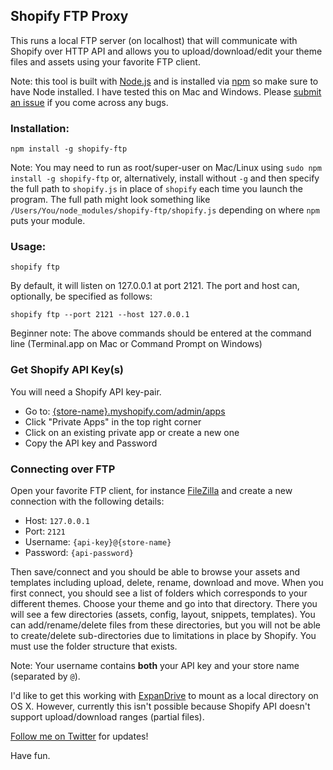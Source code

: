 ## Shopify FTP Proxy

This runs a local FTP server (on localhost) that will communicate with Shopify over HTTP API and allows you to upload/download/edit your theme files and assets using your favorite FTP client.

Note: this tool is built with [Node.js](https://nodejs.org) and is installed via [npm](https://www.npmjs.org) so make sure to have Node installed. I have tested this on Mac and Windows. Please [submit an issue](https://github.com/sstur/shopify-ftp/issues) if you come across any bugs.
 
### Installation:

    npm install -g shopify-ftp

Note: You may need to run as root/super-user on Mac/Linux using `sudo npm install -g shopify-ftp` or, alternatively, install without `-g` and then specify the full path to `shopify.js` in place of `shopify` each time you launch the program. The full path might look something like `/Users/You/node_modules/shopify-ftp/shopify.js` depending on where `npm` puts your module.

### Usage:

    shopify ftp

By default, it will listen on 127.0.0.1 at port 2121. The port and host can, optionally, be specified as follows:

    shopify ftp --port 2121 --host 127.0.0.1

Beginner note: The above commands should be entered at the command line (Terminal.app on Mac or Command Prompt on Windows)

### Get Shopify API Key(s)

You will need a Shopify API key-pair.

 * Go to: [{store-name}.myshopify.com/admin/apps](https://myshopify.com/admin/apps)
 * Click "Private Apps" in the top right corner
 * Click on an existing private app or create a new one
 * Copy the API key and Password

### Connecting over FTP

Open your favorite FTP client, for instance [FileZilla](https://filezilla-project.org/) and create a new connection with the following details:

 * Host: `127.0.0.1`
 * Port: `2121`
 * Username: `{api-key}@{store-name}`
 * Password: `{api-password}`

Then save/connect and you should be able to browse your assets and templates including upload, delete, rename, download and move. When you first connect, you should see a list of folders which corresponds to your different themes. Choose your theme and go into that directory. There you will see a few directories (assets, config, layout, snippets, templates). You can add/rename/delete files from these directories, but you will not be able to create/delete sub-directories due to limitations in place by Shopify. You must use the folder structure that exists.

Note: Your username contains __both__ your API key and your store name (separated by `@`).

I'd like to get this working with [ExpanDrive](http://www.expandrive.com/) to mount as a local directory on OS X. However, currently this isn't possible because Shopify API doesn't support upload/download ranges (partial files).

[Follow me on Twitter](https://twitter.com/sstur_) for updates!

Have fun.
